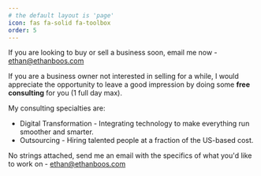 ```yaml
---
# the default layout is 'page'
icon: fas fa-solid fa-toolbox
order: 5
---
```


If you are looking to buy or sell a business soon, email me now - [ethan@ethanboos.com](mailto:ethan@ethanboos.com)

If you are a business owner not interested in selling for a while, I would appreciate the opportunity to leave a good impression by doing some **free consulting** for you (1 full day max).

My consulting specialties are:
- Digital Transformation - Integrating technology to make everything run smoother and smarter.
- Outsourcing - Hiring talented people at a fraction of the US-based cost.

No strings attached, send me an email with the specifics of what you'd like to work on - [ethan@ethanboos.com](mailto:ethan@ethanboos.com)